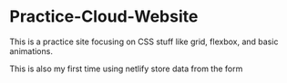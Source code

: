 # Practice-Cloud-Website

This is a practice site focusing on CSS stuff like grid, flexbox, and basic animations.

This is also my first time using netlify store data from the form
